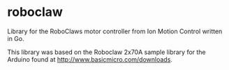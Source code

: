 # roboclaw
Library for the RoboClaws motor controller from Ion Motion Control written in Go.

This library was based on the Roboclaw 2x70A sample library for the Arduino found at http://www.basicmicro.com/downloads.
